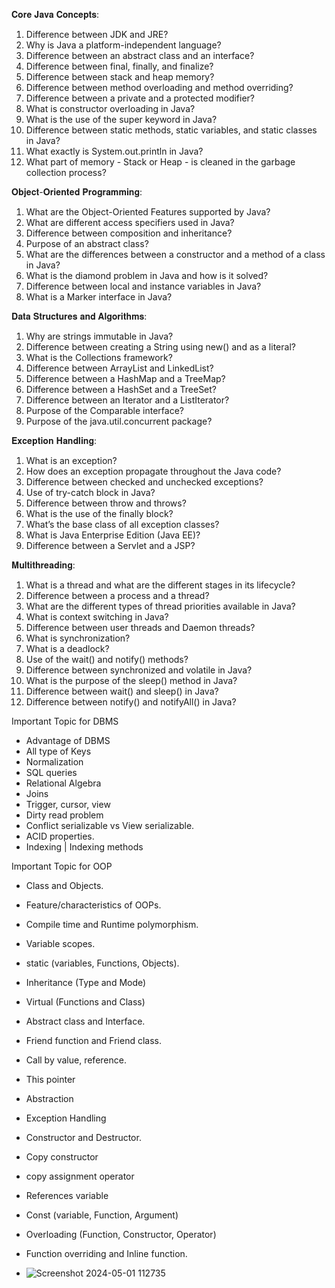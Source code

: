 𝐂𝐨𝐫𝐞 𝐉𝐚𝐯𝐚 𝐂𝐨𝐧𝐜𝐞𝐩𝐭𝐬:
1. Difference between JDK and JRE?
2. Why is Java a platform-independent language?
3. Difference between an abstract class and an interface?
4. Difference between final, finally, and finalize?
5. Difference between stack and heap memory?
6. Difference between method overloading and method overriding?
7. Difference between a private and a protected modifier?
8. What is constructor overloading in Java?
9. What is the use of the super keyword in Java?
10. Difference between static methods, static variables, and static classes in Java?
11. What exactly is System.out.println in Java?
12. What part of memory - Stack or Heap - is cleaned in the garbage collection process?

𝐎𝐛𝐣𝐞𝐜𝐭-𝐎𝐫𝐢𝐞𝐧𝐭𝐞𝐝 𝐏𝐫𝐨𝐠𝐫𝐚𝐦𝐦𝐢𝐧𝐠:
1. What are the Object-Oriented Features supported by Java?
2. What are different access specifiers used in Java?
3. Difference between composition and inheritance?
4. Purpose of an abstract class?
5. What are the differences between a constructor and a method of a class in Java?
6. What is the diamond problem in Java and how is it solved?
7. Difference between local and instance variables in Java?
8. What is a Marker interface in Java?

𝐃𝐚𝐭𝐚 𝐒𝐭𝐫𝐮𝐜𝐭𝐮𝐫𝐞𝐬 𝐚𝐧𝐝 𝐀𝐥𝐠𝐨𝐫𝐢𝐭𝐡𝐦𝐬:
1. Why are strings immutable in Java?
2. Difference between creating a String using new() and as a literal?
3. What is the Collections framework?
4. Difference between ArrayList and LinkedList?
5. Difference between a HashMap and a TreeMap?
6. Difference between a HashSet and a TreeSet?
7. Difference between an Iterator and a ListIterator?
8. Purpose of the Comparable interface?
9. Purpose of the java.util.concurrent package?

𝐄𝐱𝐜𝐞𝐩𝐭𝐢𝐨𝐧 𝐇𝐚𝐧𝐝𝐥𝐢𝐧𝐠:
1. What is an exception?
2. How does an exception propagate throughout the Java code?
3. Difference between checked and unchecked exceptions?
4. Use of try-catch block in Java?
5. Difference between throw and throws?
6. What is the use of the finally block?
7. What’s the base class of all exception classes?
8. What is Java Enterprise Edition (Java EE)?
9. Difference between a Servlet and a JSP?

𝐌𝐮𝐥𝐭𝐢𝐭𝐡𝐫𝐞𝐚𝐝𝐢𝐧𝐠:
1. What is a thread and what are the different stages in its lifecycle?
2. Difference between a process and a thread?
3. What are the different types of thread priorities available in Java?
4. What is context switching in Java?
5. Difference between user threads and Daemon threads?
6. What is synchronization?
7. What is a deadlock?
8. Use of the wait() and notify() methods?
9. Difference between synchronized and volatile in Java?
10. What is the purpose of the sleep() method in Java?
11. Difference between wait() and sleep() in Java?
12. Difference between notify() and notifyAll() in Java?

Important Topic for DBMS
 - Advantage of DBMS
 - All type of Keys
 - Normalization
 - SQL queries
 - Relational Algebra
 - Joins
 - Trigger, cursor, view
 - Dirty read problem
 - Conflict serializable vs View serializable.
 - ACID properties.
 - Indexing | Indexing methods


 Important Topic for OOP
 - Class and Objects.
 - Feature/characteristics of OOPs.
 - Compile time and Runtime polymorphism.
 - Variable scopes.
 - static (variables, Functions, Objects).
 - Inheritance (Type and Mode)
 - Virtual (Functions and Class)
 - Abstract class and Interface.
 - Friend function and Friend class.
 - Call by value, reference.
 - This pointer
 - Abstraction
 - Exception Handling
 - Constructor and Destructor.
 - Copy constructor
 - copy assignment operator
 - References variable
 - Const (variable, Function, Argument)
 - Overloading (Function, Constructor, Operator)
 - Function overriding and Inline function.

 - ![Screenshot 2024-05-01 112735](https://github.com/user-attachments/assets/ca148965-b332-47af-8949-2f4fe003659b)

